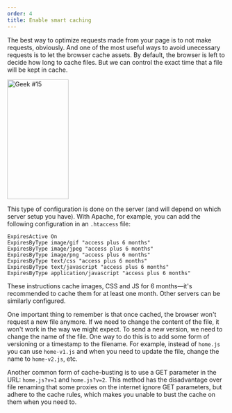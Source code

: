 ```yaml
---
order: 4
title: Enable smart caching
---
```


The best way to optimize requests made from your page is to not make requests, obviously. And one of the most useful ways to avoid unecessary requests is to let the browser cache assets. By default, the browser is left to decide how long to cache files. But we can control the exact time that a file will be kept in cache.

<div class="img-right">
  <img id="geek-15" class="icos-geek" src="http://browserdiet.com/img/15.png" alt="Geek #15" width="141" height="275" />
</div>

This type of configuration is done on the server (and will depend on which server setup you have). With Apache, for example, you can add the following configuration in an `.htaccess` file:

```
ExpiresActive On
ExpiresByType image/gif "access plus 6 months"
ExpiresByType image/jpeg "access plus 6 months"
ExpiresByType image/png "access plus 6 months"
ExpiresByType text/css "access plus 6 months"
ExpiresByType text/javascript "access plus 6 months"
ExpiresByType application/javascript "access plus 6 months"
```

These instructions cache images, CSS and JS for 6 months&mdash;it's recommended to cache them for at least one month. Other servers can be similarly configured.

One important thing to remember is that once cached, the browser won't request a new file anymore. If we need to change the content of the file, it won't work in the way we might expect. To send a new version, we need to change the name of the file. One way to do this is to add some form of versioning or a timestamp to the filename. For example, instead of `home.js` you can use `home-v1.js` and when you need to update the file, change the name to `home-v2.js`, etc.

Another common form of cache-busting is to use a GET parameter in the URL: `home.js?v=1` and `home.js?v=2`. This method has the disadvantage over file renaming that some proxies on the internet ignore GET parameters, but adhere to the cache rules, which makes you unable to bust the cache on them when you need to.